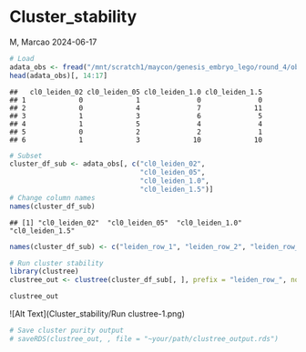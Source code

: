 Cluster_stability
================
M, Marcao
2024-06-17

``` r
# Load
adata_obs <- fread("/mnt/scratch1/maycon/genesis_embryo_lego/round_4/objects/cluster0_subclustering_multiple_res.csv", header = TRUE) %>% as.data.frame()
head(adata_obs)[, 14:17]
```

    ##   cl0_leiden_02 cl0_leiden_05 cl0_leiden_1.0 cl0_leiden_1.5
    ## 1             0             1              0              0
    ## 2             0             4              7             11
    ## 3             1             3              6              5
    ## 4             1             5              4              4
    ## 5             0             2              2              1
    ## 6             1             3             10             10

``` r
# Subset
cluster_df_sub <- adata_obs[, c("cl0_leiden_02",
                                "cl0_leiden_05",
                                "cl0_leiden_1.0",
                                "cl0_leiden_1.5")]
# Change column names
names(cluster_df_sub)
```

    ## [1] "cl0_leiden_02"  "cl0_leiden_05"  "cl0_leiden_1.0" "cl0_leiden_1.5"

``` r
names(cluster_df_sub) <- c("leiden_row_1", "leiden_row_2", "leiden_row_3", "leiden_row_4") # same order as in names(cluster_df_sub)
```

``` r
# Run cluster stability 
library(clustree)
clustree_out <- clustree(cluster_df_sub[, ], prefix = "leiden_row_", node_colour = "sc3_stability")

clustree_out
```

![Alt Text](Cluster_stability/Run clustree-1.png)<!-- -->

``` r
# Save cluster purity output 
# saveRDS(clustree_out, , file = "~your/path/clustree_output.rds")
```
